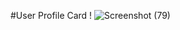 #User Profile Card !
![Screenshot (79)](https://user-images.githubusercontent.com/88532722/224700873-d3b675d1-1c9f-4e00-8726-c503bc6fd8cf.png)
